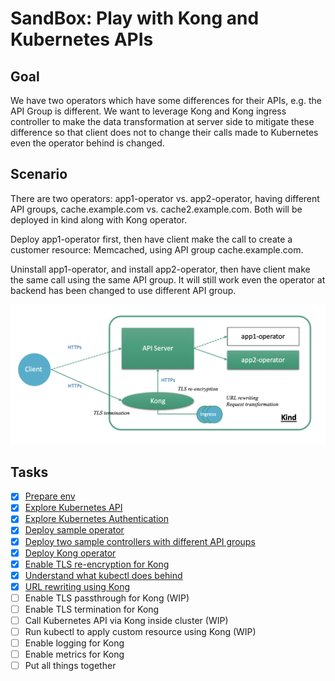 # SandBox: Play with Kong and Kubernetes APIs

## Goal

We have two operators which have some differences for their APIs, e.g. the API Group is different. We want to leverage Kong and Kong ingress controller to make the data transformation at server side to mitigate these difference so that client does not to change their calls made to Kubernetes even the operator behind is changed.


## Scenario

There are two operators: app1-operator vs. app2-operator, having different API groups, cache.example.com vs. cache2.example.com. Both will be deployed in kind along with Kong operator.

Deploy app1-operator first, then have client make the call to create a customer resource: Memcached, using API group cache.example.com.

Uninstall app1-operator, and install app2-operator, then have client make the same call using the same API group. It will still work even the operator at backend has been changed to use different API group.

![](docs/architecture.png)

## Tasks

* [x] [Prepare env](docs/tasks/01-prepare-env.md)
* [x] [Explore Kubernetes API](docs/tasks/02-explorer-k8s-api.md)
* [x] [Explore Kubernetes Authentication](docs/tasks/03-explorer-k8s-auth.md)
* [x] [Deploy sample operator](docs/tasks/04-deploy-sample-operator.md)
* [x] [Deploy two sample controllers with different API groups](docs/tasks/05-deploy-sample-controllers.md)
* [x] [Deploy Kong operator](docs/tasks/06-deploy-kong-operator.md)
* [x] [Enable TLS re-encryption for Kong](docs/tasks/07-enable-tls-with-kong.md)
* [x] [Understand what kubectl does behind](docs/tasks/08-understand-what-kubectl-does.md)
* [x] [URL rewriting using Kong](docs/tasks/09-url-rewriting-using-kong.md)
* [ ] Enable TLS passthrough for Kong (WIP)
* [ ] Enable TLS termination for Kong
* [ ] Call Kubernetes API via Kong inside cluster (WIP)
* [ ] Run kubectl to apply custom resource using Kong (WIP)
* [ ] Enable logging for Kong
* [ ] Enable metrics for Kong
* [ ] Put all things together
